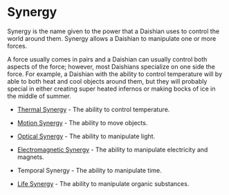 # Synergy

Synergy is the name given to the power that a Daishian uses to control the world around them. Synergy allows a 
Daishian to manipulate one or more forces. 

A force usually comes in pairs and a Daishian can usually control both aspects of the force; however, most Daishians 
specialize on one side the force. For example, a Daishian with the ability to control temperature will by able to both 
heat and cool objects around them, but they will probably special in either creating super heated infernos or making 
bocks of ice in the middle of summer.
 
* [Thermal Synergy](./Thermal.md) - The ability to control temperature.
 
* [Motion Synergy](./Motion.md) - The ability to move objects.

* [Optical Synergy](./Optical.md) - The ability to manipulate light.

* [Electromagnetic Synergy](EelectroMagnetic.md) - The ability to manipulate electricity and magnets.
 
* Temporal Synergy - The ability to manipulate time.
 
* [Life Synergy](./Life.md) - The ability to manipulate organic substances. 
    